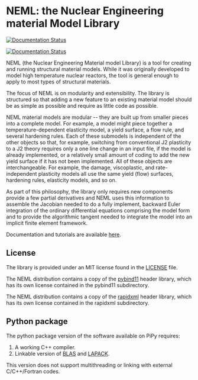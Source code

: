 # NEML: the Nuclear Engineering material Model Library

[![Documentation Status](https://readthedocs.org/projects/neml/badge/?version=stable)](https://neml.readthedocs.io/en/stable/)

[![Documentation Status](https://readthedocs.org/projects/neml/badge/?version=dev)](https://neml.readthedocs.io/en/dev/)

NEML (the Nuclear Engineering Material model Library) is a tool for creating
and running structural material models.
While it was originally developed to model high temperature nuclear reactors,
the tool is general enough to apply to most types of structural materials.

The focus of NEML is on modularity and extensibility.
The library is structured so that adding a new feature to an existing material
model should be as simple as possible and require as little code as possible.

NEML material models are modular -- they are built up from smaller pieces into
a complete model.
For example, a model might piece together a temperature-dependent elasticity
model, a yield surface, a flow rule, and several hardening rules.
Each of these submodels is independent of the other objects
so that, for example, switching from conventional J2 plasticity
to a J2 theory requires only a one line change in an input file,
if the model is already implemented, or a relatively small amount of coding
to add the new yield surface if it has not been implemented.
All of these objects are interchangeable.
For example, the damage, viscoplastic, and rate-independent plasticity
models all use the same yield (flow) surfaces, hardening rules, elasticity
models, and so on.

As part of this philosophy, the library only requires new components
provide a few partial derivatives and NEML uses this information to assemble
the Jacobian needed to do a fully implement, backward Euler integration of the
ordinary differential equations comprising the model form and to provide 
the algorithmic tangent needed to integrate the model into an implicit
finite element framework.

Documentation and tutorials are available [here](https://neml.readthedocs.io).

## License

The library is provided under an MIT license found in the
[LICENSE](LICENSE) file.

The NEML distribution contains a copy of
the [pybind11](https://github.com/pybind/pybind11) header library, which
has its own license contained in the pybind11 subdirectory.

The NEML distribution contains a copy of
the [rapidxml](http://rapidxml.sourceforge.net) header library, which
has its own license contained in the rapidxml subdirectory.

## Python package

The python package version of the software available on PiPy requires:

1. A working C++ compiler.
2. Linkable version of [BLAS](http://www.netlib.org/blas/) and [LAPACK](http://www.netlib.org/lapack/).

This version does not support multithreading or linking with external C/C++/Fortran codes.

